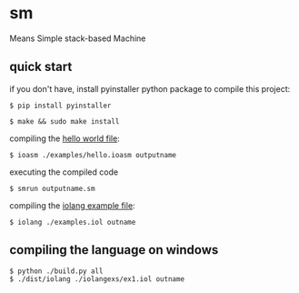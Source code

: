# sm

Means Simple stack-based Machine

## quick start

if you don't have, install pyinstaller python package to compile this project:
```console
$ pip install pyinstaller
```

```console
$ make && sudo make install
```

compiling the [hello world file](./examples/hello.ioasm):
```console
$ ioasm ./examples/hello.ioasm outputname
```

executing the compiled code

```console
$ smrun outputname.sm
```

compiling the [iolang example file](./examples.iol):
```console
$ iolang ./examples.iol outname
```

## compiling the language on windows

```console
$ python ./build.py all
$ ./dist/iolang ./iolangexs/ex1.iol outname
```